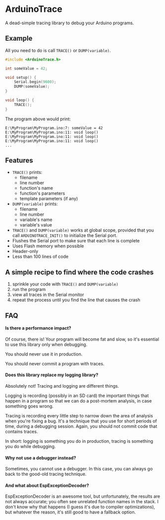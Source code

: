 ArduinoTrace
============

A dead-simple tracing library to debug your Arduino programs.

## Example

All you need to do is call `TRACE()` or `DUMP(variable)`.

```c++
#include <ArduinoTrace.h>

int someValue = 42;

void setup() {
    Serial.begin(9600);
    DUMP(someValue);
}

void loop() {
    TRACE();
}
```

The program above would print:

```text
E:\MyProgram\MyProgram.ino:7: someValue = 42
E:\MyProgram\MyProgram.ino:11: void loop()
E:\MyProgram\MyProgram.ino:11: void loop()
E:\MyProgram\MyProgram.ino:11: void loop()
...
```

## Features

* `TRACE()` prints:
    - filename
    - line number
    - function's name
    - function's parameters
    - template parameters (if any)
* `DUMP(variable)` prints:
    - filename
    - line number
    - variable's name
    - variable's value
* `TRACE()` and `DUMP(variable)` works at global scope, provided that you call `ARDUINOTRACE_INIT()` to initialize the Serial port.
* Flushes the Serial port to make sure that each line is complete
* Uses Flash memory when possible
* Header-only
* Less than 100 lines of code

## A simple recipe to find where the code crashes

1. sprinkle your code with `TRACE()` and `DUMP(variable)`
2. run the program
3. view all traces in the Serial monitor
4. repeat the process until you find the line that causes the crash

## FAQ

#### Is there a performance impact?

Of course, there is! Your program will become fat and slow, so it's essential to use this 
library only when debugging.

You should never use it in production.

You should never commit a program with traces.

#### Does this library replace my logging library?

Absolutely not! Tracing and logging are different things.

Logging is recording (possibly in an SD card) the important things that happen in a program so that we can do a post-mortem analysis, in case something goes wrong.

Tracing is recording every little step to narrow down the area of analysis when you're
fixing a bug. It's a technique that you use for short periods of time, during a debugging session.
Again, you should not commit code that contains traces.

In short: logging is something you do in production, tracing is something you do while debugging.

#### Why not use a debugger instead?

Sometimes, you cannot use a debugger.
In this case, you can always go back to the good-old tracing technique.

#### And what about EspExceptionDecoder?

EspExceptionDecoder is an awesome tool, but unfortunately, the results are not always accurate; you
often see unrelated function names in the stack.
I don't know why that happens (I guess it's due to compiler optimizations), but whatever the reason, it's still good to have a fallback option.
